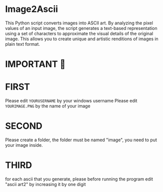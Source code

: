# Image2Ascii
This Python script converts images into ASCII art. By analyzing the pixel values of an input image, the script generates a text-based representation using a set of characters to approximate the visual details of the original image. This allows you to create unique and artistic renditions of images in plain text format.

# IMPORTANT 📕

# FIRST

Please edit `YOURUSERNAME` by your windows username
Please edit `YOURIMAGE.PNG` by the name of your image

# SECOND 

Please create a folder, the folder must be named "image", you need to put your image inside.

# THIRD

for each ascii that you generate, please before running the program edit "ascii art2" by increasing it by one digit
